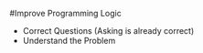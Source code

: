 #Improve Programming Logic

- Correct Questions (Asking is already correct)
- Understand the Problem